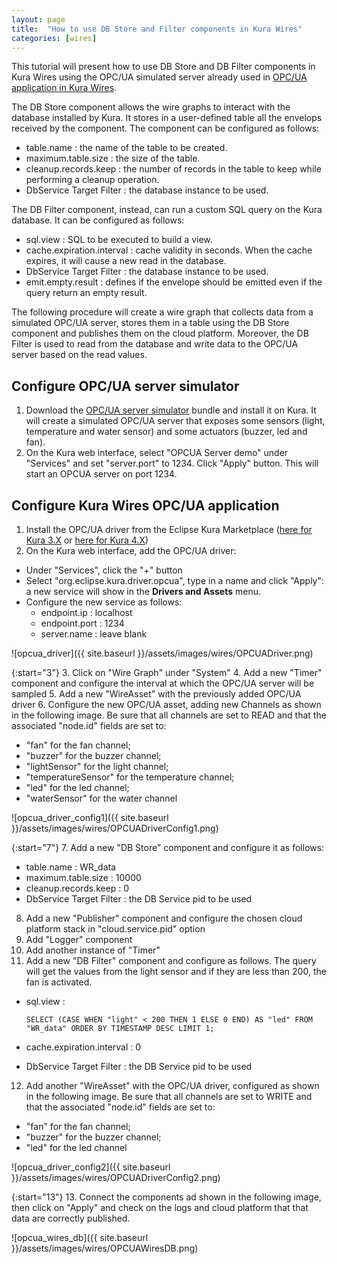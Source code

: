 ```yaml
---
layout: page
title:  "How to use DB Store and Filter components in Kura Wires"
categories: [wires]
---
```


This tutorial will present how to use DB Store and DB Filter components in Kura Wires using the OPC/UA simulated server already used in [OPC/UA application in Kura Wires](kura-wires-opcua.html).

The DB Store component allows the wire graphs to interact with the database installed by Kura. It stores in a user-defined table all the envelops received by the component. The component can be configured as follows:

* table.name : the name of the table to be created.
* maximum.table.size : the size of the table.
* cleanup.records.keep : the number of records in the table to keep while performing a cleanup operation.
* DbService Target Filter : the database instance to be used.

The DB Filter component, instead, can run a custom SQL query on the Kura database. It can be configured as follows:

* sql.view : SQL to be executed to build a view.
* cache.expiration.interval : cache validity in seconds. When the cache expires, it will cause a new read in the database.
* DbService Target Filter : the database instance to be used.
* emit.empty.result : defines if the envelope should be emitted even if the query return an empty result.

The following procedure will create a wire graph that collects data from a simulated OPC/UA server, stores them in a table using the DB Store component and publishes them on the cloud platform. Moreover, the DB Filter is used to read from the database and write data to the OPC/UA server based on the read values.

## Configure OPC/UA server simulator

1. Download the [OPC/UA server simulator](https://s3.amazonaws.com/kura-resources/opcua_demo_server.dp) bundle and install it on Kura. It will create a simulated OPC/UA server that exposes some sensors (light, temperature and water sensor) and some actuators (buzzer, led and fan).
2. On the Kura web interface, select "OPCUA Server demo" under "Services" and set "server.port" to 1234. Click "Apply" button. This will start an OPCUA server on port 1234.

## Configure Kura Wires OPC/UA application

1. Install the OPC/UA driver from the Eclipse Kura Marketplace ([here for Kura 3.X](https://marketplace.eclipse.org/content/opc-ua-driver-eclipse-kura-3xy) or [here for Kura 4.X](https://marketplace.eclipse.org/content/opc-ua-driver-eclipse-kura-4xy))
2. On the Kura web interface, add the OPC/UA driver:
  * Under "Services", click the "+" button
  * Select "org.eclipse.kura.driver.opcua", type in a name and click "Apply": a new service will show in the **Drivers and Assets** menu.
  * Configure the new service as follows:
    * endpoint.ip : localhost
    * endpoint.port : 1234
    * server.name : leave blank

![opcua_driver]({{ site.baseurl }}/assets/images/wires/OPCUADriver.png)

{:start="3"}
3. Click on "Wire Graph" under "System"
4. Add a new "Timer" component and configure the interval at which the OPC/UA server will be sampled
5. Add a new "WireAsset" with the previously added OPC/UA driver
6. Configure the new OPC/UA asset, adding new Channels as shown in the following image. Be sure that all channels are set to READ and that the associated "node.id" fields are set to:
  * "fan" for the fan channel;
  * "buzzer" for the buzzer channel;
  * "lightSensor" for the light channel;
  * "temperatureSensor" for the temperature channel;
  * "led" for the led channel;
  * "waterSensor" for the water channel

![opcua_driver_config1]({{ site.baseurl }}/assets/images/wires/OPCUADriverConfig1.png)

{:start="7"}
7. Add a new "DB Store" component and configure it as follows:
  * table.name : WR_data
  * maximum.table.size : 10000
  * cleanup.records.keep : 0
  * DbService Target Filter : the DB Service pid to be used
8. Add a new "Publisher" component and configure the chosen cloud platform stack in "cloud.service.pid" option
9. Add "Logger" component
10. Add another instance of "Timer"
11. Add a new "DB Filter" component and configure as follows. The query will get the values from the light sensor and if they are less than 200, the fan is activated.
  * sql.view :
    ```
    SELECT (CASE WHEN "light" < 200 THEN 1 ELSE 0 END) AS "led" FROM "WR_data" ORDER BY TIMESTAMP DESC LIMIT 1;
    ```

  * cache.expiration.interval : 0
  * DbService Target Filter : the DB Service pid to be used
12. Add another "WireAsset" with the OPC/UA driver, configured as shown in the following image. Be sure that all channels are set to WRITE and that the associated "node.id" fields are set to:
  * "fan" for the fan channel;
  * "buzzer" for the buzzer channel;
  * "led" for the led channel

![opcua_driver_config2]({{ site.baseurl }}/assets/images/wires/OPCUADriverConfig2.png)

{:start="13"}
13. Connect the components ad shown in the following image, then click on "Apply" and check on the logs and cloud platform that that data are correctly published.

![opcua_wires_db]({{ site.baseurl }}/assets/images/wires/OPCUAWiresDB.png)
